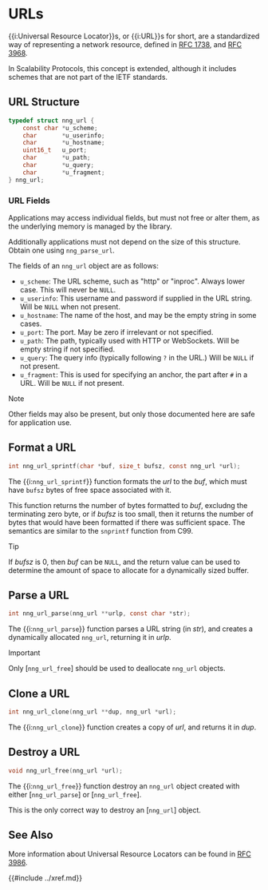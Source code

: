 # URLs

{{i:Universal Resource Locator}}s, or {{i:URL}}s for short, are a standardized
way of representing a network resource,
defined in [RFC 1738](https://datatracker.ietf.org/doc/html/rfc1738),
and [RFC 3968](https://datatracker.ietf.org/doc/html/rfc3986).

In Scalability Protocols, this concept is extended, although it includes schemes
that are not part of the IETF standards.

## URL Structure

```c
typedef struct nng_url {
    const char *u_scheme;
    char       *u_userinfo;
    char       *u_hostname;
    uint16_t   u_port;
    char       *u_path;
    char       *u_query;
    char       *u_fragment;
} nng_url;
```

### URL Fields

Applications may access individual fields, but must not free or
alter them, as the underlying memory is managed by the library.

Additionally applications must not depend on the size of this structure.
Obtain one using `nng_parse_url`.

The fields of an `nng_url` object are as follows:

- `u_scheme`: The URL scheme, such as "http" or "inproc". Always lower case. This will never be `NULL`.
- `u_userinfo`: This username and password if supplied in the URL string. Will be `NULL` when not present.
- `u_hostname`: The name of the host, and may be the empty string in some cases.
- `u_port`: The port. May be zero if irrelevant or not specified.
- `u_path`: The path, typically used with HTTP or WebSockets. Will be empty string if not specified.
- `u_query`: The query info (typically following `?` in the URL.) Will be `NULL` if not present.
- `u_fragment`: This is used for specifying an anchor, the part after `#` in a URL. Will be `NULL` if not present.

> [!NOTE]
> Other fields may also be present, but only those documented here are safe for application use.

## Format a URL

```c
int nng_url_sprintf(char *buf, size_t bufsz, const nng_url *url);
```

The {{i:`nng_url_sprintf`}} function formats the _url_ to the _buf_,
which must have `bufsz` bytes of free space associated with it.

This function returns the number of bytes formatted to _buf_, excludng
the terminating zero byte, or if _bufsz_ is too small, then it returns
the number of bytes that would have been formatted if there was sufficient
space. The semantics are similar to the `snprintf` function from C99.

> [!TIP]
> If _bufsz_ is 0, then _buf_ can be `NULL`, and the return value
> can be used to determine the amount of space to allocate for a dynamically
> sized buffer.

## Parse a URL

```c
int nng_url_parse(nng_url **urlp, const char *str);
```

The {{i:`nng_url_parse`}} function parses a URL string (in _str_),
and creates a dynamically allocated `nng_url`, returning it in _urlp_.

> [!IMPORTANT]
> Only [`nng_url_free`] should be used to deallocate `nng_url` objects.

## Clone a URL

```c
int nng_url_clone(nng_url **dup, nng_url *url);
```

The {{i:`nng_url_clone`}} function creates a copy of _url_, and returns it in _dup_.

## Destroy a URL

```c
void nng_url_free(nng_url *url);
```

The {{i:`nng_url_free`}} function destroy an `nng_url` object created with
either [`nng_url_parse`] or [`nng_url_free`].

This is the only correct way to destroy an [`nng_url`] object.

## See Also

More information about Universal Resource Locators can be found in
[RFC 3986](https://tools.ietf.org/html/rfc3986).

{{#include ../xref.md}}
